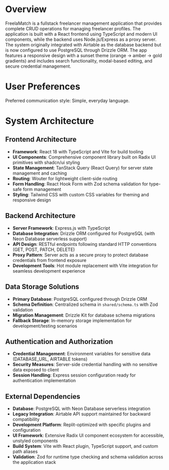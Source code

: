 # Overview

FreelaMatch is a fullstack freelancer management application that provides complete CRUD operations for managing freelancer profiles. The application is built with a React frontend using TypeScript and modern UI components, while the backend uses Node.js/Express as a proxy server. The system originally integrated with Airtable as the database backend but is now configured to use PostgreSQL through Drizzle ORM. The app features a responsive design with a sunset theme (orange → amber → gold gradients) and includes search functionality, modal-based editing, and secure credential management.

# User Preferences

Preferred communication style: Simple, everyday language.

# System Architecture

## Frontend Architecture
- **Framework**: React 18 with TypeScript and Vite for build tooling
- **UI Components**: Comprehensive component library built on Radix UI primitives with shadcn/ui styling
- **State Management**: TanStack Query (React Query) for server state management and caching
- **Routing**: Wouter for lightweight client-side routing
- **Form Handling**: React Hook Form with Zod schema validation for type-safe form management
- **Styling**: Tailwind CSS with custom CSS variables for theming and responsive design

## Backend Architecture
- **Server Framework**: Express.js with TypeScript
- **Database Integration**: Drizzle ORM configured for PostgreSQL (with Neon Database serverless support)
- **API Design**: RESTful endpoints following standard HTTP conventions (GET, POST, PATCH, DELETE)
- **Proxy Pattern**: Server acts as a secure proxy to protect database credentials from frontend exposure
- **Development Tools**: Hot module replacement with Vite integration for seamless development experience

## Data Storage Solutions
- **Primary Database**: PostgreSQL configured through Drizzle ORM
- **Schema Definition**: Centralized schema in `shared/schema.ts` with Zod validation
- **Migration Management**: Drizzle Kit for database schema migrations
- **Fallback Storage**: In-memory storage implementation for development/testing scenarios

## Authentication and Authorization
- **Credential Management**: Environment variables for sensitive data (DATABASE_URL, AIRTABLE tokens)
- **Security Measures**: Server-side credential handling with no sensitive data exposed to client
- **Session Handling**: Express session configuration ready for authentication implementation

## External Dependencies
- **Database**: PostgreSQL with Neon Database serverless integration
- **Legacy Integration**: Airtable API support maintained for backward compatibility
- **Development Platform**: Replit-optimized with specific plugins and configuration
- **UI Framework**: Extensive Radix UI component ecosystem for accessible, unstyled components
- **Build System**: Vite with React plugin, TypeScript support, and custom path aliases
- **Validation**: Zod for runtime type checking and schema validation across the application stack